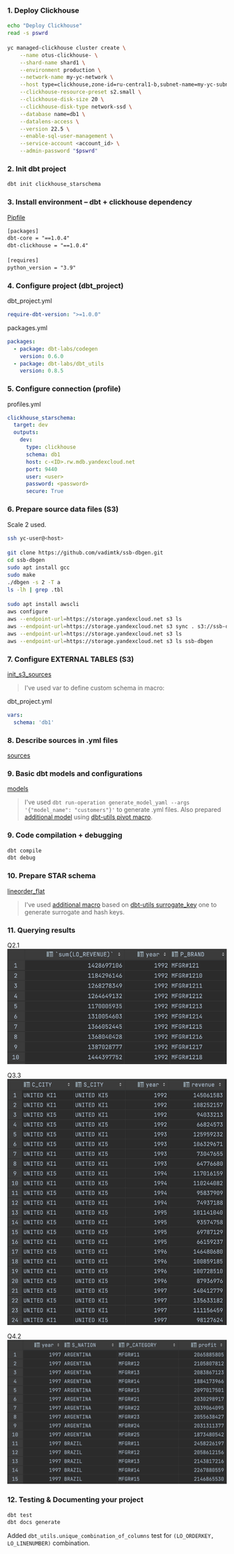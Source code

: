 
### 1. Deploy Clickhouse

```bash
echo "Deploy Clickhouse"
read -s pswrd

yc managed-clickhouse cluster create \
	--name otus-clickhouse- \
	--shard-name shard1 \
	--environment production \
	--network-name my-yc-network \
	--host type=clickhouse,zone-id=ru-central1-b,subnet-name=my-yc-subnet-b \
	--clickhouse-resource-preset s2.small \
	--clickhouse-disk-size 20 \
	--clickhouse-disk-type network-ssd \
	--database name=db1 \
	--datalens-access \
	--version 22.5 \
	--enable-sql-user-management \
	--service-account <account_id> \
	--admin-password "$pswrd" 
```

### 2. Init dbt project

```bash
dbt init clickhouse_starschema
```

### 3. Install environment – dbt + clickhouse dependency

[Pipfile](Pipfile)

```txt
[packages]
dbt-core = "==1.0.4"
dbt-clickhouse = "==1.0.4"

[requires]
python_version = "3.9"
```

### 4. Configure project (dbt_project)

dbt_project.yml
```yml
require-dbt-version: ">=1.0.0"
```
packages.yml
```yml
packages:
  - package: dbt-labs/codegen
    version: 0.6.0 
  - package: dbt-labs/dbt_utils
    version: 0.8.5 
```

### 5. Configure connection (profile)

profiles.yml
```yml
clickhouse_starschema:
  target: dev
  outputs:
    dev:
      type: clickhouse
      schema: db1
      host: c-<ID>.rw.mdb.yandexcloud.net
      port: 9440
      user: <user>
      password: <password>
      secure: True
```

### 6. Prepare source data files (S3)

Scale 2 used.

```bash
ssh yc-user@<host>

git clone https://github.com/vadimtk/ssb-dbgen.git
cd ssb-dbgen
sudo apt install gcc
sudo make
./dbgen -s 2 -T a
ls -lh | grep .tbl

sudo apt install awscli
aws configure
aws --endpoint-url=https://storage.yandexcloud.net s3 ls
aws --endpoint-url=https://storage.yandexcloud.net s3 sync . s3://ssb-dbgen/ --exclude=* --include=*.tbl --acl=public-read 
aws --endpoint-url=https://storage.yandexcloud.net s3 ls
aws --endpoint-url=https://storage.yandexcloud.net s3 ls ssb-dbgen
```

### 7. Configure EXTERNAL TABLES (S3)

[init_s3_sources](macros/init_s3_sources.sql)

> I've used var to define custom schema in macro:

dbt_project.yml
```yml
vars:
  schema: 'db1'
```

### 8. Describe sources in .yml files

[sources](sources/sources.yml)

### 9. Basic dbt models and configurations

[models](models)

> I've used `dbt run-operation generate_model_yaml --args '{"model_name": "customers"}'` to generate .yml files. Also prepared [additional model](models/marts/pivoted.sql) using [dbt-utils pivot macro](https://github.com/dbt-labs/dbt-utils#pivot-source).

### 9. Code compilation + debugging

```bash
dbt compile
dbt debug
```
### 10. Prepare STAR schema

[lineorder_flat](models/star/lineorder_flat.sql)

> I've used [additional macro](macros/surrogate_key.sql) based on [dbt-utils surrogate_key](https://github.com/dbt-labs/dbt-utils#surrogate_key-source) one to generate surrogate and hash keys.

### 11. Querying results

Q2.1
![Q2.1](img/Q2.1.png)

Q3.3
![Q3.3](img/Q3.3.png)

Q4.2
![Q4.2](img/Q4.2.png)

### 12. Testing & Documenting your project

```bash
dbt test
dbt docs generate
```

Added `dbt_utils.unique_combination_of_columns` test for `(LO_ORDERKEY, LO_LINENUMBER)` combination.
